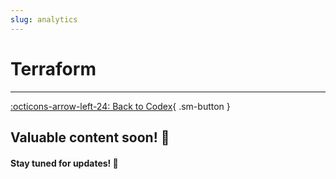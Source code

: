 ```yaml
---
slug: analytics
---
```


# **Terraform**

---

[:octicons-arrow-left-24: Back to Codex](../index.md){ .sm-button }

## Valuable content soon! 🚀  
#### Stay tuned for updates! 🌟